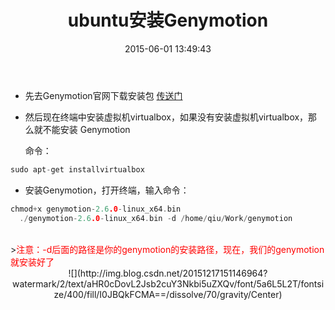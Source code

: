 ﻿---
title: ubuntu安装Genymotion
date: 2015-06-01 13:49:43
tags: [ubuntu,genymotion]
categories: ubuntu
photos:
- http://img.blog.csdn.net/20151217151146964?watermark/2/text/aHR0cDovL2Jsb2cuY3Nkbi5uZXQv/font/5a6L5L2T/fontsize/400/fill/I0JBQkFCMA==/dissolve/70/gravity/Center
---


- 先去Genymotion官网下载安装包  [传送门](https://www.genymotion.com/#!/download )

- 然后现在终端中安装虚拟机virtualbox，如果没有安装虚拟机virtualbox，那么就不能安装 Genymotion

   命令：
   
 ```CPP
 sudo apt-get installvirtualbox  
 ```
 
 
- 安装Genymotion，打开终端，输入命令：

```cpp
chmod+x genymotion-2.6.0-linux_x64.bin  
  ./genymotion-2.6.0-linux_x64.bin -d /home/qiu/Work/genymotion  
```

</br>
><font color='RED'>注意：-d后面的路径是你的genymotion的安装路径，现在，我们的genymotion就安装好了</font>
</br>

<center>![](http://img.blog.csdn.net/20151217151146964?watermark/2/text/aHR0cDovL2Jsb2cuY3Nkbi5uZXQv/font/5a6L5L2T/fontsize/400/fill/I0JBQkFCMA==/dissolve/70/gravity/Center)</center>

<!-- more -->
